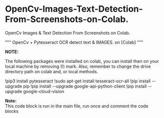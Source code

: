 # OpenCv-Images-Text-Detection-From-Screenshots-on-Colab.
OpenCv Images &amp; Text Detection From Screenshots on Colab.


"""
OpenCv + Pytesseract OCR detect text & IMAGES. on [Colab]
"""

**NOTE:**

The following packages were installed on colab, you can install then on your 
local machine by removing (!) mark. 
Also, remember to change the drive directory path on colab and, or local methods.

!pip3 install pytesseract
!sudo apt-get install tesseract-ocr-all
!pip install --upgrade pip
!pip install --upgrade google-api-python-client
!pip install --upgrade google-cloud-vision

**Note:** <br>
This code block is run in the main file, run once and comment the code blocks
